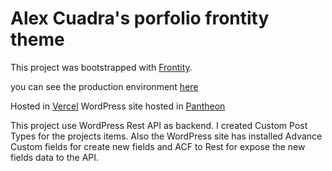 # Alex Cuadra's porfolio frontity theme

This project was bootstrapped with [Frontity](https://frontity.org/).

you can see the production environment [here](https://portfolio-theme.vercel.app/)

Hosted in [Vercel](https://vercel.com/)
WordPress site hosted in [Pantheon](https://pantheon.io/)

This project use WordPress Rest API as backend. I created Custom 
Post Types for the projects items.
Also the WordPress site has installed Advance Custom fields for create
new fields and ACF to Rest for expose the new fields data to the API.
